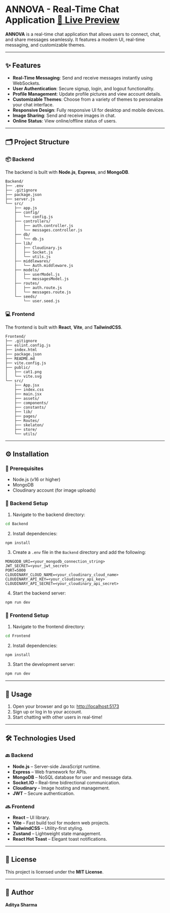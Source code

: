 

# ANNOVA - Real-Time Chat Application    [🚀 Live Preview](https://annova-chat-app.vercel.app)

**ANNOVA** is a real-time chat application that allows users to connect, chat, and share messages seamlessly. It features a modern UI, real-time messaging, and customizable themes.

---

## ✨ Features

- **Real-Time Messaging**: Send and receive messages instantly using WebSockets.
- **User Authentication**: Secure signup, login, and logout functionality.
- **Profile Management**: Update profile pictures and view account details.
- **Customizable Themes**: Choose from a variety of themes to personalize your chat interface.
- **Responsive Design**: Fully responsive UI for desktop and mobile devices.
- **Image Sharing**: Send and receive images in chat.
- **Online Status**: View online/offline status of users.

---

## 🗂️ Project Structure

### 📦 Backend

The backend is built with **Node.js**, **Express**, and **MongoDB**.

```
Backend/
├── .env
├── .gitignore
├── package.json
├── server.js
└── src/
    ├── app.js
    ├── config/
    │   └── config.js
    ├── controllers/
    │   ├── auth.controller.js
    │   └── messages.controller.js
    ├── db/
    │   └── db.js
    ├── lib/
    │   ├── Cloudinary.js
    │   ├── Socket.js
    │   └── utils.js
    ├── middlewares/
    │   └── Auth.middleware.js
    ├── models/
    │   ├── userModel.js
    │   └── messagesModel.js
    ├── routes/
    │   ├── auth.route.js
    │   └── messages.route.js
    └── seeds/
        └── user.seed.js
```

### 💻 Frontend

The frontend is built with **React**, **Vite**, and **TailwindCSS**.

```
Frontend/
├── .gitignore
├── eslint.config.js
├── index.html
├── package.json
├── README.md
├── vite.config.js
├── public/
│   ├── cat1.png
│   └── vite.svg
└── src/
    ├── App.jsx
    ├── index.css
    ├── main.jsx
    ├── assets/
    ├── components/
    ├── constants/
    ├── lib/
    ├── pages/
    ├── Routes/
    ├── skelaton/
    ├── store/
    └── utils/
```

---

## ⚙️ Installation

### 📌 Prerequisites

- Node.js (v16 or higher)
- MongoDB
- Cloudinary account (for image uploads)

### 🔧 Backend Setup

1. Navigate to the backend directory:

```bash
cd Backend
```

2. Install dependencies:

```bash
npm install
```

3. Create a `.env` file in the `Backend` directory and add the following:

```
MONGODB_URI=<your_mongodb_connection_string>
JWT_SECRET=<your_jwt_secret>
PORT=5000
CLOUDINARY_CLOUD_NAME=<your_cloudinary_cloud_name>
CLOUDINARY_API_KEY=<your_cloudinary_api_key>
CLOUDINARY_API_SECRET=<your_cloudinary_api_secret>
```

4. Start the backend server:

```bash
npm run dev
```

### 🎨 Frontend Setup

1. Navigate to the frontend directory:

```bash
cd Frontend
```

2. Install dependencies:

```bash
npm install
```

3. Start the development server:

```bash
npm run dev
```

---

## 📱 Usage

1. Open your browser and go to: [http://localhost:5173](http://localhost:5173)
2. Sign up or log in to your account.
3. Start chatting with other users in real-time!

---

## 🛠️ Technologies Used

### 🔙 Backend

- **Node.js** – Server-side JavaScript runtime.
- **Express** – Web framework for APIs.
- **MongoDB** – NoSQL database for user and message data.
- **Socket.IO** – Real-time bidirectional communication.
- **Cloudinary** – Image hosting and management.
- **JWT** – Secure authentication.

### 🔜 Frontend

- **React** – UI library.
- **Vite** – Fast build tool for modern web projects.
- **TailwindCSS** – Utility-first styling.
- **Zustand** – Lightweight state management.
- **React Hot Toast** – Elegant toast notifications.

---

## 📄 License

This project is licensed under the **MIT License**.

---

## 👤 Author

**Aditya Sharma**
```

